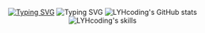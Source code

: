 <p align="center">
    <a href="https://git.io/typing-svg"><img src="https://readme-typing-svg.demolab.com/?lines=Hi,+there.+👋&nbsp;+I'm+Yuanhao+Li!;Nice+to+meet+you,+my+friend!+😄&multiline=true&height=60&duration=2000&pause=1000" alt="Typing SVG" /></a>
    <img src="https://readme-typing-svg.demolab.com/?lines=Hi,+there.+👋&nbsp;+I'm+Yuanhao+Li!;Nice+to+meet+you,+my+friend!+😄&multiline=true&height=60&duration=2000&pause=1000" alt="Typing SVG" />
    <img src="https://github-readme-stats.vercel.app/api?username=LYHcoding&show_icons=&hide=issues,contribs&commits_year=2025&theme=ambient_gradient&rank_icon=github" alt="LYHcoding's GitHub stats">
    <img src="https://skillicons.dev/icons?i=git,github,gitlab,markdown,vscode,html,css,vue,js,python,java,django,mysql" alt="LYHcoding's skills">
</p>
<!-- GitHub other stats content: 
    &hide=stars,commits,prs,issues,contribs
    &show=reviews,discussions_started,discussions_answered,prs_merged,prs_merged_percentage
    &commits_year=2021
    &theme="https://github.com/anuraghazra/github-readme-stats/blob/master/themes/README.md"
    &rank_icon=github,percentile (默认为评级) -->

<!-- [![Typing SVG](https://readme-typing-svg.demolab.com/?lines=Hi,+there.+👋&nbsp;+I'm+Yuanhao+Li!;Nice+to+meet+you,+my+friend!+😄&multiline=true&height=60&duration=2000&pause=1000)](https://git.io/typing-svg) -->

<!-- Get GitHub stats on your READMEs! -->
<!-- ![LYHcoding's GitHub stats](https://github-readme-stats.vercel.app/api?username=LYHcoding&show_icons=true&theme=cobalt) -->

<!-- icons list：https://github.com/tandpfun/skill-icons#readme -->
<!-- ![LYHcoding's skills](https://skillicons.dev/icons?i=git,github,gitlab,markdown,vscode,html,css,vue,js,python,java,django,mysql) -->


<!--
**LYHcoding/LYHcoding** is a ✨ _special_ ✨ repository because its `README.md` (this file) appears on your GitHub profile.
Here are some ideas to get you started:
- 🔭 I’m currently working on ...
- 🌱 I’m currently learning ...
- 👯 I’m looking to collaborate on ...
- 🤔 I’m looking for help with ...
- 💬 Ask me about ...
- 📫 How to reach me: ...
- 😄 Pronouns: ...
- ⚡ Fun fact: ...
-->
